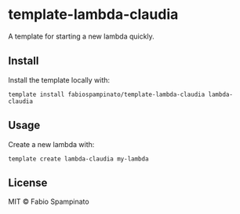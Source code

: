 # template-lambda-claudia

A template for starting a new lambda quickly.

## Install

Install the template locally with:

```
template install fabiospampinato/template-lambda-claudia lambda-claudia
```

## Usage

Create a new lambda with:

```
template create lambda-claudia my-lambda
```

## License

MIT © Fabio Spampinato
